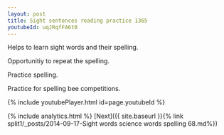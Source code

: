 ```yaml
---
layout: post
title: Sight sentences reading practice 1365
youtubeId: uqJRqfFA6t0
---
```

 
 
Helps to learn sight words and their spelling.

Opportunitiy to repeat the spelling. 

Practice spelling. 
 
Practice for spelling bee competitions. 
 
{% include youtubePlayer.html id=page.youtubeId %}
 
 
{% include analytics.html %} 
[Next]({{ site.baseurl }}{% link  split1/_posts/2014-09-17-Sight words science words spelling 68.md%})
 
